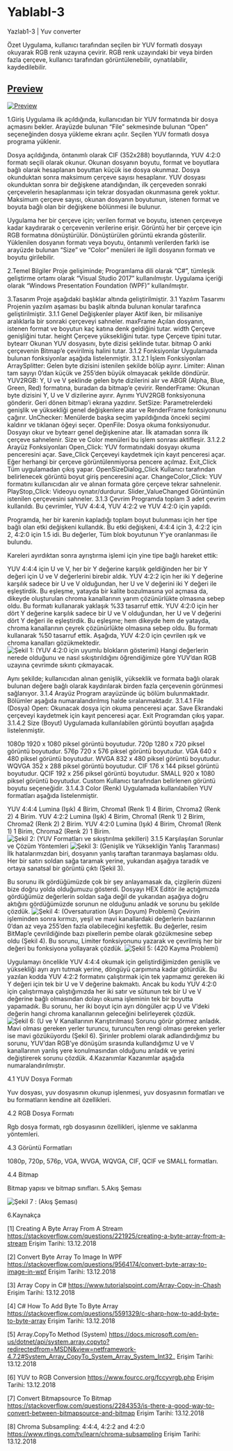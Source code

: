 # YablabI-3
Yazlab1-3 | Yuv converter

Özet
Uygulama, kullanıcı tarafından seçilen bir YUV formatlı dosyayı okuyarak RGB renk uzayına çevirir. RGB renk uzayındaki bir veya birden fazla çerçeve, kullanıcı tarafından görüntülenebilir, oynatılabilir, kaydedilebilir.
## [Preview](https://www.youtube.com/watch?v=4Ci2kEy8k2o&feature=youtu.be)
[![Preview](https://i.imgur.com/8Ip7kzr.png)](https://www.youtube.com/watch?v=4Ci2kEy8k2o&feature=youtu.be)

1.Giriş
Uygulama ilk açıldığında, kullanıcıdan bir YUV formatında bir dosya açmasını bekler. Arayüzde bulunan “File” sekmesinde bulunan “Open” seçeneğinden dosya yükleme ekranı açılır. Seçilen YUV formatlı dosya programa yüklenir.

Dosya açıldığında, öntanımlı olarak CIF (352x288) boyutlarında, YUV 4:2:0 formatı seçili olarak okunur. Okunan dosyanın boyutu, format ve boyutlara bağlı olarak hesaplanan boyuttan küçük ise dosya okunmaz. Dosya okunduktan sonra maksimum çerçeve sayısı hesaplanır. YUV dosyası okunduktan sonra bir değişkene atandığından, ilk çerçeveden sonraki çerçevelerin hesaplanması için tekrar dosyadan okunmasına gerek yoktur. Maksimum çerçeve sayısı, okunan dosyanın boyutunun, istenen format ve boyuta bağlı olan bir değişkene bölünmesi ile bulunur. 

Uygulama her bir çerçeve için; verilen format ve boyutu, istenen çerçeveye kadar kaydırarak o çerçevenin verilerine erişir. Görüntü her bir çerçeve için RGB formatına dönüştürülür. Dönüştürülen görüntü ekranda gösterilir. Yüklenilen dosyanın formatı veya boyutu, öntanımlı verilerden farklı ise arayüzde bulunan “Size” ve “Color” menüleri ile ilgili dosyanın formatı ve boyutu girilebilir.

2.Temel Bilgiler
Proje gelişiminde;
Programlama dili olarak “C#”, tümleşik geliştirme ortamı olarak “Visual Studio 2017” kullanılmıştır.
Uygulama içeriği olarak “Windows Presentation Foundation (WPF)” kullanılmıştır.

3.Tasarım
Proje aşağıdaki başlıklar altında geliştirilmiştir.
3.1	Yazılım Tasarımı
Projenin yazılım aşaması bu başlık altında bulunan konular tarafınca geliştirilmiştir. 
3.1.1	Genel Değişkenler
player Aktif iken, bir milisaniye aralıklarla bir sonraki çerçeveyi sahneler. 
maxFrame Açılan dosyanın, istenen format ve boyutun kaç katına denk geldiğini tutar.
width Çerçeve genişliğini tutar.
height Çerçeve yüksekliğini tutar.
type Çerçeve tipini tutar.
bytearr Okunan YUV dosyasını, byte dizisi şeklinde tutar.
bitmap O anki çerçevenin Bitmap’e çevirilmiş halini tutar.
3.1.2	Fonksiyonlar
Uygulamada bulunan fonksiyonlar aşağıda listelenmiştir.
3.1.2.1	İşlem Fonksiyonları
ArraySplitter: Gelen byte dizisini istenilen şekilde bölüp ayırır.
Limiter: Alınan tam sayıyı 0’dan küçük ve 255’den büyük olmayacak şekilde döndürür.
YUV2RGB: Y, U ve V şeklinde gelen byte dizilerini alır ve ABGR (Alpha, Blue, Green, Red) formatına, buradan da bitmap’e çevirir.
RenderFrame: Okunan byte dizisini Y, U ve V dizilerine ayırır. Ayrımı YUV2RGB fonksiyonuna gönderir. Geri dönen bitmap’i ekrana yazdırır.
SetSize: Parametrelerdeki genişlik ve yüksekliği genel değişkenlere atar ve RenderFrame fonksiyonunu çağırır.
UnChecker: Menülerde başka seçim yapıldığında önceki seçimi kaldırır ve tıklanan öğeyi seçer.
OpenFile: Dosya okuma fonksiyonudur. Dosyayı okur ve bytearr genel değişkenine atar. İlk atamadan sonra ilk çerçeve sahnelenir. Size ve Color menüleri bu işlem sonrası aktifleşir.
3.1.2.2	Arayüz Fonksiyonları
Open_Click: YUV formatındaki dosyayı okuma penceresini açar.
Save_Click Çerçeveyi kaydetmek için kayıt penceresi açar. Eğer herhangi bir çerçeve görüntülenmiyorsa pencere açılmaz.
Exit_Click Tüm uygulamadan çıkış yapar.
OpenSizeDialog_Click Kullanıcı tarafından belirlenecek görüntü boyut giriş penceresini açar.
ChangeColor_Click: YUV formatını kullanıcıdan alır ve alınan formata göre çerçeve tekrar sahnelenir.
PlayStop_Click: Videoyu oynatır/durdurur.
Slider_ValueChanged Görüntünün istenilen çerçevesini sahneler.
3.1.3	Çevrim
Programda toplam 3 adet çevrim kullanıldı. Bu çevrimler, YUV 4:4:4, YUV 4:2:2 ve YUV 4:2:0 için yapıldı.

Programda, her bir karenin kapladığı toplam boyut bulunması için her tipe bağlı olan etki değişkeni kullandık. Bu etki değişkeni, 4:4:4 için 3, 4:2:2 için 2, 4:2:0 için 1.5 idi. Bu değerler, Tüm blok boyutunun Y’ye oranlanması ile bulundu. 

Kareleri ayırdıktan sonra ayrıştırma işlemi için yine tipe bağlı hareket ettik:

YUV 4:4:4 için U ve V, her bir Y değerine karşılık geldiğinden her bir Y değeri için U ve V değerlerini birebir aldık. 
YUV 4:2:2 için her iki Y değerine karşılık sadece bir U ve V olduğundan, her U ve V değerini iki Y değeri ile eşleştirdik. Bu eşleşme, yatayda bir kalite bozulmasına yol açmasa da, dikeyde oluşturulan chroma kanallarının yarım çözünürlükte olmasına sebep oldu. Bu formatı kullanarak yaklaşık %33 tasarruf ettik.
YUV 4:2:0 için her dört Y değerine karşılık sadece bir U ve V olduğundan, her U ve V değerini dört Y değeri ile eşleştirdik. Bu eşleşme; hem dikeyde hem de yatayda, chroma kanallarının çeyrek çözünürlükte olmasına sebep oldu. Bu formatı kullanarak %50 tasarruf ettik.
Aşağıda, YUV 4:2:0 için çevrilen ışık ve chroma kanalları gözükmektedir.
![Şekil 1: (YUV 4:2:0 için uyumlu blokların gösterimi)](https://i.imgur.com/TXUXblF.png)
Hangi değerlerin nerede olduğunu ve nasıl sıkıştırıldığını öğrendiğimize göre YUV’dan RGB uzayına çevrimde sıkıntı çıkmayacak.

Aynı şekilde; kullanıcıdan alınan genişlik, yükseklik ve formata bağlı olarak bulunan değere bağlı olarak kaydırılarak birden fazla çerçevenin görünmesi sağlanıyor.
3.1.4	Arayüz
Program arayüzünde üç bölüm bulunmaktadır. Bölümler aşağıda numaralandırılmış halde sıralanmaktadır.
3.1.4.1	File (Dosya)
Open:  Okunacak dosya için okuma penceresi açar.
Save  Ekrandaki çerçeveyi kaydetmek için kayıt penceresi açar.
Exit  Programdan çıkış yapar.
3.1.4.2	Size (Boyut)
Uygulamada kullanılabilen görüntü boyutları aşağıda listelenmiştir.

1080p 1920 x 1080 piksel görüntü boyutudur.
720p 1280 x 720 piksel görüntü boyutudur.
576p 720 x 576 piksel görüntü boyutudur.
VGA 640 x 480 piksel görüntü boyutudur.
WVGA 832 x 480 piksel görüntü boyutudur.
WQVGA 352 x 288 piksel görüntü boyutudur.
CIF 176 x 144 piksel görüntü boyutudur.
QCIF 192 x 256 piksel görüntü boyutudur.
SMALL 920 x 1080 piksel görüntü boyutudur.
Custom Kullanıcı tarafından belirlenen görüntü boyutu seçeneğidir.
3.1.4.3	Color (Renk)
Uygulamada kullanılabilen YUV formatları aşağıda listelenmiştir.

YUV 4:4:4 Lumina (Işık) 4 Birim, Chroma1 (Renk 1) 4 Birim, Chroma2 (Renk 2) 4 Birim.
YUV 4:2:2 Lumina (Işık) 4 Birim, Chroma1 (Renk 1) 2 Birim, Chroma2 (Renk 2) 2 Birim.
YUV 4:2:0 Lumina (Işık) 4 Birim, Chroma1 (Renk 1) 1 Birim, Chroma2 (Renk 2) 1 Birim.
![Şekil 2: (YUV Formatları ve sıkıştırılma şekilleri)](https://i.imgur.com/oZm5YQr.png)
3.1.5	Karşılaşılan Sorunlar ve Çözüm Yöntemleri
![Şekil 3: (Genişlik ve Yüksekliğin Yanlış Taranması)](https://i.imgur.com/ovQkAge.png)
İlk hatalarımızdan biri, dosyanın yanlış taraftan taranmaya başlaması oldu. Her bir satırı soldan sağa taramak yerine, yukarıdan aşağıya taradık ve ortaya sanatsal bir görüntü çıktı (Şekil 3). 

Bu sorunu ilk gördüğümüzde çok bir şey anlayamasak da, çizgilerin  düzeni bize doğru yolda olduğumuzu gösterdi. Dosyayı HEX Editör ile açtığımızda gördüğümüz değerlerin soldan sağa değil de yukarıdan aşağıya doğru aktığını gördüğümüzde sorunun ne olduğunu anladık ve sorunu bu şekilde çözdük.
![Şekil 4: (Oversaturation (Aşırı Doyum) Problemi)](https://i.imgur.com/1BfS5up.png)
Çevirim işleminden sonra kırmızı, yeşil ve mavi kanallardaki değerlerin bazılarının 0’dan az veya 255’den fazla olabileceğini keşfettik. Bu değerler, resim BitMap’e çevrildiğinde bazı pixellerin pembe olarak gözükmesine sebep oldu (Şekil 4). Bu sorunu, Limiter fonksiyonunu yazarak ve çevrilmiş her bir değeri bu fonksiyona yollayarak çözdük.
![Şekil 5: (420 Kayma Problemi)](https://i.imgur.com/AnU1WQv.png)

Uygulamayı öncelikle YUV 4:4:4 okumak için geliştirdiğimizden genişlik ve yüksekliği ayrı ayrı tutmak yerine, döngüyü çarpımına kadar götürdük. Bu yazılan kodda YUV 4:2:2 formatını çalıştırmak için tek yapmamız gereken iki Y değeri için tek bir U ve V değerine bakmaktı. Ancak bu kodu YUV 4:2:0 için çalıştırmaya çalıştığımızda her iki satır ve sütunun tek bir U ve V değerine bağlı olmasından dolayı okuma işleminin tek bir boyutta yapamadık. Bu sorunu, her iki boyut için ayrı döngüler açıp U ve V’deki değerin hangi chroma kanallarının geleceğini belirleyerek çözdük.
![Şekil 6: (U ve V Kanallarının Karıştırılması)](https://i.imgur.com/6jTrDyT.png)
Sorunu görür görmez anladık. Mavi olması gereken yerler turuncu, turuncu/ten rengi olması gereken yerler ise mavi gözüküyordu (Şekil 6). Şirinler problemi olarak adlandırdığımız bu sorunu, YUV’dan RGB’ye dönüşüm sırasında kullandığımız U ve V kanallarının yanlış yere konulmasından olduğunu anladık ve yerini değiştirerek sorunu çözdük.
4.Kazanımlar
Kazanımlar aşağıda numaralandırılmıştır.

4.1	YUV Dosya Formatı

Yuv dosyası, yuv dosyasının okunup işlenmesi, yuv dosyasının formatları ve bu formatların kendine ait özellikleri.

4.2	RGB Dosya Formatı

Rgb dosya formatı, rgb dosyasının özellikleri, işlenme ve saklanma yöntemleri.

4.3	Görüntü Formatları

1080p, 720p, 576p, VGA, WVGA, WQVGA, CIF, QCIF ve SMALL formatları.

4.4	Bitmap

Bitmap yapısı ve bitmap sınıfları.
5.Akış Şeması

![Şekil 7 :  (Akış Şeması)](https://i.imgur.com/xNvmY1V.png)

6.Kaynakça

[1]	Creating A Byte Array From A Stream
https://stackoverflow.com/questions/221925/creating-a-byte-array-from-a-stream
Erişim Tarihi: 13.12.2018

[2]	Convert Byte Array To Image In WPF
https://stackoverflow.com/questions/9564174/convert-byte-array-to-image-in-wpf
Erişim Tarihi: 13.12.2018

[3]	Array Copy in C#
https://www.tutorialspoint.com/Array-Copy-in-Chash
Erişim Tarihi: 13.12.2018

[4]	C# How To Add Byte To Byte Array
https://stackoverflow.com/questions/5591329/c-sharp-how-to-add-byte-to-byte-array
Erişim Tarihi: 13.12.2018

[5]	Array.CopyTo Method (System)
https://docs.microsoft.com/en-us/dotnet/api/system.array.copyto?redirectedfrom=MSDN&view=netframework-4.7.2#System_Array_CopyTo_System_Array_System_Int32_
Erişim Tarihi: 13.12.2018

[6]	YUV to RGB Conversion
https://www.fourcc.org/fccyvrgb.php
Erişim Tarihi: 13.12.2018

[7]	Convert Bitmapsource To Bitmap
https://stackoverflow.com/questions/2284353/is-there-a-good-way-to-convert-between-bitmapsource-and-bitmap
Erişim Tarihi: 13.12.2018

[8]	Chroma Subsampling: 4:4:4, 4:2:2 and 4:2:0
https://www.rtings.com/tv/learn/chroma-subsampling
Erişim Tarihi: 13.12.2018
